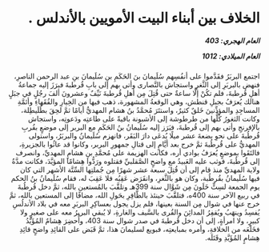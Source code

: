 <h1 dir="rtl">الخلاف بين أبناء البيت الأمويين بالأندلس  .</h1>

<h5 dir="rtl">العام الهجري:  403

العام الميلادي: 1012

</h5>

<p dir="rtl">اجتمع البربَرُ فقَدَّموا على أنفُسِهم سُلَيمانَ بنَ الحَكَمِ بنِ سُلَيمانَ بنِ عبد الرحمن الناصرِ، فنهض بالبربَرِ إلى الثَّغرِ واستجاش بالنَّصارى وأتى بهم إلى بابِ قُرطبةَ فبرَزَ إليه جماعةُ أهلِ قُرطبةَ، فلم تكُنْ إلَّا ساعةٌ حتى قُتِلَ مِن أهلِ قُرطبةَ نَيِّفٌ وعشرونَ ألفَ رجُلٍ في جبَلٍ هنالك يُعرَفُ بجبلِ قنطش، وهي الوقعةُ المشهورة، ذهب فيها من الخِيارِ والفُقَهاءِ وأئمَّةِ المساجِدِ والمؤذِّنينَ خَلقٌ كثيرٌ، واستتَرَ مُحمَّدُ بنُ هشام المهديُّ أيامًا ثمَّ لحِقَ بطُلَيطِلة، وكانت الثغورُ كُلُّها من طرطوشة إلى الأشبونة باقيةً على طاعتِه ودَعوتِه، واستجاش بالإفرنجِ وأتى بهم إلى قُرطبةَ، فبَرَز إليه سُلَيمانُ بنُ الحَكَمِ مع البربر إلى موضعٍ بقُربِ قُرطُبةَ على نحوِ بضعةَ عشر ميلًا يُدعَى دارَ البَقَر، فانهزم سُلَيمانُ والبربَرُ، واستولى المهديُّ على قُرطُبةَ ثمَّ خرج بعد أيَّامٍ إلى قتالِ جمهورِ البربر، وكانوا قد عاثُوا بالجزيرةِ، فالتَقَوا بموضعٍ يُعرَفُ بوادي أره، فكانت الهزيمة على مُحمَّدِ بنِ هشامٍ المهديِّ، وانصرف إلى قُرطُبةَ، فوثب عليه العَبيدُ مع واضحٍ الصَّقلبيِّ فقتلوه ورَدُّوا هِشامًا المؤيَّدَ، فكانت مدَّةُ ولاية المهديِّ منذ قام إلى أن قُتِلَ سبعة عشر شهرًا مِن جُملتِها السِّتَّة الأشهر التي كان فيها سُلَيمانُ بقُرطُبة، وكان هو بالثَّغرِ، وانقَرَض عَقِبُه فلا عَقِبَ له، فقام سُلَيمانُ بنُ الحكم يوم الجمعة لسِتٍّ خَلَونَ مِن شَوَّال سنة 399هـ وتلقَّبَ بالمُستعين بالله، ثمَّ دخل قُرطُبةَ في ربيع الآخر سنة 400ه، فتلقَّبَ حينئذ بالظَّافِرِ بحَولِ الله، مضافًا إلى المستعين بالله، ثمَّ خرج عنها في شوال مِن السنة بعينها، فلم يزل يجول بعساكِرِ البربَرِ معه في بلاد الأندلُسِ يُفسِدُ وينهَبُ ويُقفِرُ المدائِنَ والقُرى بالسَّيف والغارةِ، لا يُبقي البربرُ معه على صغيرٍ ولا كبيرٍ، ولا امرأةٍ، إلى أن دخل قُرطبةَ في صدر شوال سنة 403، وأُحضِرَ هِشامٌ المُؤَيَّدُ فخَلَعَه من الخلافةِ، وأمره بمبايعتِه، فبويع لسليمانَ هذا، ثمَّ قَبَض على القائِدِ واضحٍ قائِدِ هِشامٍ المُؤَيَّدِ وقَتَلَه.</p></br>
